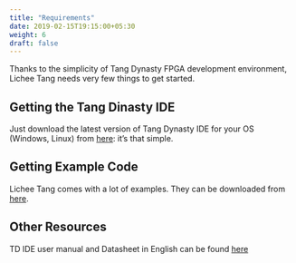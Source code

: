 ```yaml
---
title: "Requirements"
date: 2019-02-15T19:15:00+05:30
weight: 6
draft: false
---
```


Thanks to the simplicity of Tang Dynasty FPGA development environment, Lichee Tang needs very few things to get started.

## Getting the Tang Dinasty IDE

Just download the latest version of Tang Dynasty IDE for your OS (Windows, Linux) from [here](http://dl.sipeed.com/TANG/Primer/IDE/): it’s that simple.

## Getting Example Code

Lichee Tang comes with a lot of examples. They can be downloaded from [here](https://github.com/Lichee-Pi/Tang_FPGA_Examples).

## Other Resources

TD IDE user manual and Datasheet in English can be found [here](https://github.com/kprasadvnsi/Anlogic_Doc_English)
